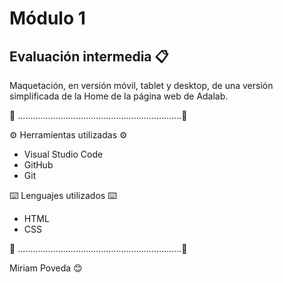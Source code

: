 # Módulo 1

## Evaluación intermedia 📋

Maquetación, en versión móvil, tablet y desktop, de una versión simplificada de la Home de la página web de Adalab.

📌 .................................................................📌

⚙️ Herramientas utilizadas ⚙️

- Visual Studio Code
- GitHub
- Git

⌨️ Lenguajes utilizados ⌨️

- HTML
- CSS

📌 .................................................................📌

Miriam Poveda 😊
